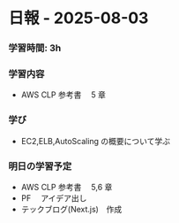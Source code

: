 # 日報 - 2025-08-03

### 学習時間: 3h

### 学習内容

- AWS CLP 参考書　 5 章

### 学び

- EC2,ELB,AutoScaling の概要について学ぶ

### 明日の学習予定

- AWS CLP 参考書　 5,6 章
- PF 　アイデア出し
- テックブログ(Next.js)　作成
